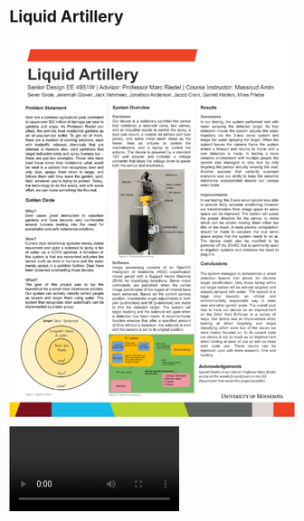 # Liquid Artillery

![Alt text](design_poster.jpg)

<video src="C:\Users\miles\Documents\Liquid_Artillery\face detection4.avi"></video>
